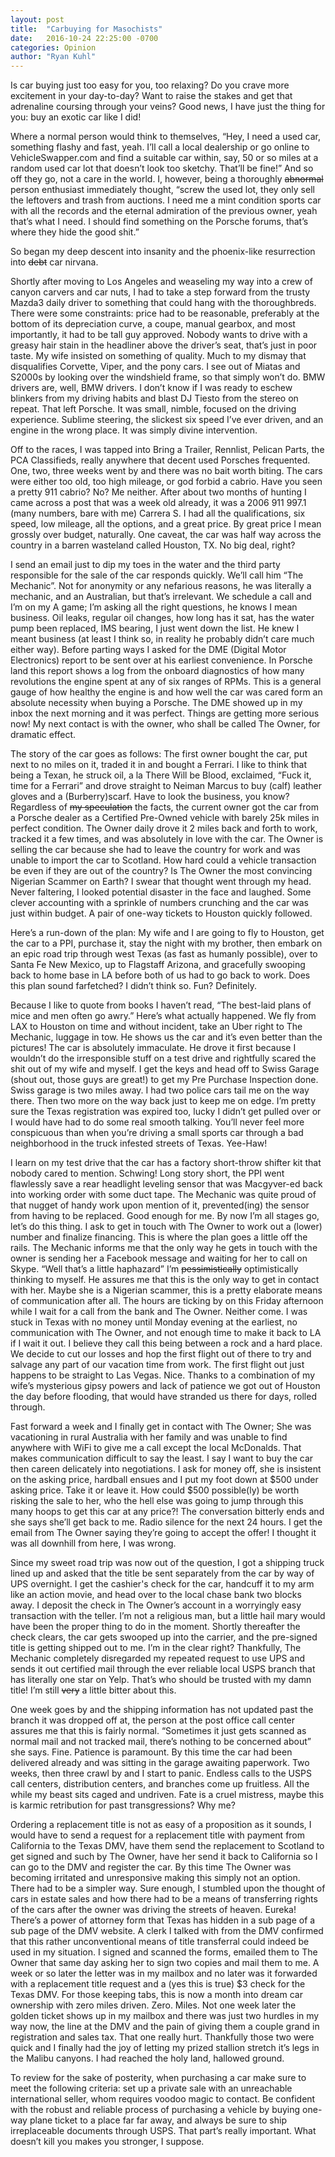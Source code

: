 ```yaml
---
layout: post
title:  "Carbuying for Masochists"
date:   2016-10-24 22:25:00 -0700
categories: Opinion
author: "Ryan Kuhl"
---
```

Is car buying just too easy for you, too relaxing? Do you crave more excitement in your day-to-day? Want to raise the stakes and get that adrenaline coursing through your veins? Good news, I have just the thing for you: buy an exotic car like I did!


Where a normal person would think to themselves, “Hey, I need a used car, something flashy and fast, yeah. I’ll call a local dealership or go online to VehicleSwapper.com and find a suitable car within, say, 50 or so miles at a random used car lot that doesn’t look too sketchy. That’ll be fine!” And so off they go, not a care in the world. I, however, being a thoroughly ~~abnormal~~ person enthusiast immediately thought, “screw the used lot, they only sell the leftovers and trash from auctions. I need me a mint condition sports car with all the records and the eternal admiration of the previous owner, yeah that’s what I need. I should find something on the Porsche forums, that’s where they hide the good shit.”


So began my deep descent into insanity and the phoenix-like resurrection into ~~debt~~ car nirvana.


Shortly after moving to Los Angeles and weaseling my way into a crew of canyon carvers and car nuts, I had to take a step forward from the trusty Mazda3 daily driver to something that could hang with the thoroughbreds. There were some constraints: price had to be reasonable, preferably at the bottom of its depreciation curve, a coupe, manual gearbox, and most importantly, it had to be tall guy approved. Nobody wants to drive with a greasy hair stain in the headliner above the driver’s seat, that’s just in poor taste. My wife insisted on something of quality. Much to my dismay that disqualifies Corvette, Viper, and the pony cars. I see out of Miatas and S2000s by looking over the windshield frame, so that simply won’t do. BMW drivers are, well, BMW drivers. I don’t know if I was ready to eschew blinkers from my driving habits and blast DJ Tiesto from the stereo on repeat. That left Porsche. It was small, nimble, focused on the driving experience. Sublime steering, the slickest six speed I’ve ever driven, and an engine in the wrong place. It was simply divine intervention.


Off to the races, I was tapped into Bring a Trailer, Rennlist, Pelican Parts, the PCA Classifieds, really anywhere that decent used Porsches frequented. One, two, three weeks went by and there was no bait worth biting. The cars were either too old, too high mileage, or god forbid a cabrio. Have you seen a pretty 911 cabrio? No? Me neither. After about two months of hunting I came across a post that was a week old already, it was a 2006 911 997.1 (many numbers, bare with me) Carrera S. I had all the qualifications, six speed, low mileage, all the options, and a great price. By great price I mean grossly over budget, naturally. One caveat, the car was half way across the country in a barren wasteland called Houston, TX. No big deal, right?


I send an email just to dip my toes in the water and the third party responsible for the sale of the car responds quickly. We’ll call him “The Mechanic”. Not for anonymity or any nefarious reasons, he was literally a mechanic, and an Australian, but that’s irrelevant. We schedule a call and I’m on my A game; I’m asking all the right questions, he knows I mean business. Oil leaks, regular oil changes, how long has it sat, has the water pump been replaced, IMS bearing, I just went down the list. He knew I meant business (at least I think so, in reality he probably didn’t care much either way). Before parting ways I asked for the DME (Digital Motor Electronics) report to be sent over at his earliest convenience. In Porsche land this report shows a log from the onboard diagnostics of how many revolutions the engine spent at any of six ranges of RPMs. This is a general gauge of how healthy the engine is and how well the car was cared form an absolute necessity when buying a Porsche. The DME showed up in my inbox the next morning and it was perfect. Things are getting more serious now! My next contact is with the owner, who shall be called The Owner, for dramatic effect.


The story of the car goes as follows: The first owner bought the car, put next to no miles on it, traded it in and bought a Ferrari. I like to think that being a Texan, he struck oil, a la There Will be Blood, exclaimed, “Fuck it, time for a Ferrari” and drove straight to Neiman Marcus to buy (calf) leather gloves and a (Burberry)scarf. Have to look the business, you know? Regardless of ~~my speculation~~ the facts, the current owner got the car from a Porsche dealer as a Certified Pre-Owned vehicle with barely 25k miles in perfect condition. The Owner daily drove it 2 miles back and forth to work, tracked it a few times, and was absolutely in love with the car. The Owner is selling the car because she had to leave the country for work and was unable to import the car to Scotland. How hard could a vehicle transaction be even if they are out of the country? Is The Owner the most convincing Nigerian Scammer on Earth? I swear that thought went through my head. Never faltering, I looked potential disaster in the face and laughed. Some clever accounting with a sprinkle of numbers crunching and the car was just within budget. A pair of one-way tickets to Houston quickly followed.


Here’s a run-down of the plan: My wife and I are going to fly to Houston, get the car to a PPI, purchase it, stay the night with my brother, then embark on an epic road trip through west Texas (as fast as humanly possible), over to Santa Fe New Mexico, up to Flagstaff Arizona, and gracefully swooping back to home base in LA before both of us had to go back to work. Does this plan sound farfetched? I didn’t think so. Fun? Definitely.


Because I like to quote from books I haven’t read, “The best-laid plans of mice and men often go awry.” Here’s what actually happened. We fly from LAX to Houston on time and without incident, take an Uber right to The Mechanic, luggage in tow. He shows us the car and it’s even better than the pictures! The car is absolutely immaculate. He drove it first because I wouldn’t do the irresponsible stuff on a test drive and rightfully scared the shit out of my wife and myself. I get the keys and head off to Swiss Garage (shout out, those guys are great!) to get my Pre Purchase Inspection done. Swiss garage is two miles away. I had two police cars tail me on the way there. Then two more on the way back just to keep me on edge. I’m pretty sure the Texas registration was expired too, lucky I didn’t get pulled over or I would have had to do some real smooth talking. You’ll never feel more conspicuous than when you’re driving a small sports car through a bad neighborhood in the truck infested streets of Texas. Yee-Haw!


I learn on my test drive that the car has a factory short-throw shifter kit that nobody cared to mention. Schwing! Long story short, the PPI went flawlessly save a rear headlight leveling sensor that was Macgyver-ed back into working order with some duct tape. The Mechanic was quite proud of that nugget of handy work upon mention of it, prevented(ing) the sensor from having to be replaced. Good enough for me. By now I’m all stages go, let’s do this thing. I ask to get in touch with The Owner to work out a (lower) number and finalize financing. This is where the plan goes a little off the rails. The Mechanic informs me that the only way he gets in touch with the owner is sending her a Facebook message and waiting for her to call on Skype. “Well that’s a little haphazard” I’m ~~pessimistically~~ optimistically thinking to myself. He assures me that this is the only way to get in contact with her. Maybe she is a Nigerian scammer, this is a pretty elaborate means of communication after all. The hours are ticking by on this Friday afternoon while I wait for a call from the bank and The Owner. Neither come. I was stuck in Texas with no money until Monday evening at the earliest, no communication with The Owner, and not enough time to make it back to LA if I wait it out. I believe they call this being between a rock and a hard place. We decide to cut our losses and hop the first flight out of there to try and salvage any part of our vacation time from work. The first flight out just happens to be straight to Las Vegas. Nice. Thanks to a combination of my wife’s mysterious gipsy powers and lack of patience we got out of Houston the day before flooding, that would have stranded us there for days, rolled through.


Fast forward a week and I finally get in contact with The Owner; She was vacationing in rural Australia with her family and was unable to find anywhere with WiFi to give me a call except the local McDonalds. That makes communication difficult to say the least. I say I want to buy the car then careen delicately into negotiations. I ask for money off, she is insistent on the asking price, hardball ensues and I put my foot down at $500 under asking price. Take it or leave it. How could $500 possible(ly) be worth risking the sale to her, who the hell else was going to jump through this many hoops to get this car at any price?! The conversation bitterly ends and she says she’ll get back to me. Radio silence for the next 24 hours. I get the email from The Owner saying they’re going to accept the offer! I thought it was all downhill from here, I was wrong.


Since my sweet road trip was now out of the question, I got a shipping truck lined up and asked that the title be sent separately from the car by way of UPS overnight. I get the cashier's check for the car, handcuff it to my arm like an action movie, and head over to the local chase bank two blocks away. I deposit the check in The Owner’s account in a worryingly easy transaction with the teller. I’m not a religious man, but a little hail mary would have been the proper thing to do in the moment. Shortly thereafter the check clears, the car gets swooped up into the carrier,  and the pre-signed title is getting shipped out to me. I’m in the clear right? Thankfully, The Mechanic completely disregarded my repeated request to use UPS and sends it out certified mail through the ever reliable local USPS branch that has literally one star on Yelp. That’s who should be trusted with my damn title! I’m still ~~very~~ a little bitter about this.


One week goes by and the shipping information has not updated past the branch it was dropped off at, the person at the post office call center assures me that this is fairly normal. “Sometimes it just gets scanned as normal mail and not tracked mail, there’s nothing to be concerned about” she says. Fine. Patience is paramount. By this time the car had been delivered already and was sitting in the garage awaiting paperwork. Two weeks, then three crawl by and I start to panic. Endless calls to the USPS call centers, distribution centers, and branches come up fruitless. All the while my beast sits caged and undriven. Fate is a cruel mistress, maybe this is karmic retribution for past transgressions? Why me?


Ordering a replacement title is not as easy of a proposition as it sounds, I would have to send a request for a replacement title with payment from California to the Texas DMV, have them send the replacement to Scotland to get signed and such by The Owner, have her send it back to California so I can go to the DMV and register the car. By this time The Owner was becoming irritated and unresponsive making this simply not an option. There had to be a simpler way. Sure enough, I stumbled upon the thought of cars in estate sales and how there had to be a means of transferring rights of the cars after the owner was driving the streets of heaven. Eureka! There’s a power of attorney form that Texas has hidden in a sub page of a sub page of the DMV website. A clerk I talked with from the DMV confirmed that this rather unconventional means of title transferral could indeed be used in my situation. I signed and scanned the forms, emailed them to The Owner that same day asking her to sign two copies and mail them to me. A week or so later the letter was in my mailbox and no later was it forwarded with a replacement title request and a (yes this is true) $3 check for the Texas DMV. For those keeping tabs, this is now a month into dream car ownership with zero miles driven. Zero. Miles. Not one week later the golden ticket shows up in my mailbox and there was just two hurdles in my way now, the line at the DMV and the pain of giving them a couple grand in registration and sales tax. That one really hurt. Thankfully those two were quick and I finally had the joy of letting my prized stallion stretch it’s legs in the Malibu canyons. I had reached the holy land, hallowed ground.


To review for the sake of posterity, when purchasing a car make sure to meet the following criteria: set up a private sale with an unreachable international seller, whom requires voodoo magic to contact. Be confident with the robust and reliable process of purchasing a vehicle by buying one-way plane ticket to a place far far away, and always be sure to ship irreplaceable documents through USPS. That part’s really important. What doesn’t kill you makes you stronger, I suppose.
